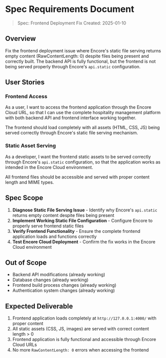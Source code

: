# Spec Requirements Document

> Spec: Frontend Deployment Fix
> Created: 2025-01-10

## Overview

Fix the frontend deployment issue where Encore's static file serving returns empty content (RawContentLength: 0) despite files being present and correctly built. The backend API is fully functional, but the frontend is not being served properly through Encore's `api.static` configuration.

## User Stories

### Frontend Access
As a user, I want to access the frontend application through the Encore Cloud URL, so that I can use the complete hospitality management platform with both backend API and frontend interface working together.

The frontend should load completely with all assets (HTML, CSS, JS) being served correctly through Encore's static file serving mechanism.

### Static Asset Serving
As a developer, I want the frontend static assets to be served correctly through Encore's `api.static` configuration, so that the application works as intended in the Encore Cloud environment.

All frontend files should be accessible and served with proper content length and MIME types.

## Spec Scope

1. **Diagnose Static File Serving Issue** - Identify why Encore's `api.static` returns empty content despite files being present
2. **Implement Working Static File Configuration** - Configure Encore to properly serve frontend static files
3. **Verify Frontend Functionality** - Ensure the complete frontend application loads and functions correctly
4. **Test Encore Cloud Deployment** - Confirm the fix works in the Encore Cloud environment

## Out of Scope

- Backend API modifications (already working)
- Database changes (already working)
- Frontend build process changes (already working)
- Authentication system changes (already working)

## Expected Deliverable

1. Frontend application loads completely at `http://127.0.0.1:4000/` with proper content
2. All static assets (CSS, JS, images) are served with correct content length > 0
3. Frontend application is fully functional and accessible through Encore Cloud URLs
4. No more `RawContentLength: 0` errors when accessing the frontend
